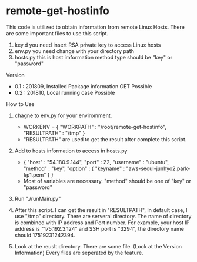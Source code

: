 # remote-get-hostinfo

This code is utilized to obtain information from remote Linux Hosts. 
There are some important files to use this script.

1. key.d
   you need insert RSA private key to access Linux hosts
2. env.py
   you need change with your directory path
3. hosts.py
   this is host imformation
   method type should be "key" or "password"


Version 
  - 0.1 : 201809, Installed Package information GET Possible
  - 0.2 : 201810, Local running case Possible 

How to Use

1. chagne to env.py for your enviromment.
   - WORKENV = {
        "WORKPATH" : "/root/remote-get-hostinfo",
        "RESULTPATH" : "/tmp"
   }
   - "RESULTPATH" are used to get the result after complete this script.

2. Add to hosts information to access in hosts.py
   - {
   "host" : "54.180.9.144",
   "port" : 22,
   "username" : "ubuntu",
   "method" : "key",
   "option" : {
      "keyname" : "aws-seoul-junhyo2.park-kp1.pem"
   }
   }
   - Most of variables are necessary. "method" should be one of "key" or "password"
   
3. Run "./runMain.py"

4. After this script. I can get the result in "RESULTPATH", In default case, I use "/tmp" directory.
   There are serveral directory. The name of directory is combined with IP address and Port number. For example, 
   your host IP address is "175.192.3.124" and SSH port is "3294", the directory name should 17519231242394.

5. Look at the reuslt directory.
   There are some file. (Look at the Version Information) Every files are seperated by the feature.
   


